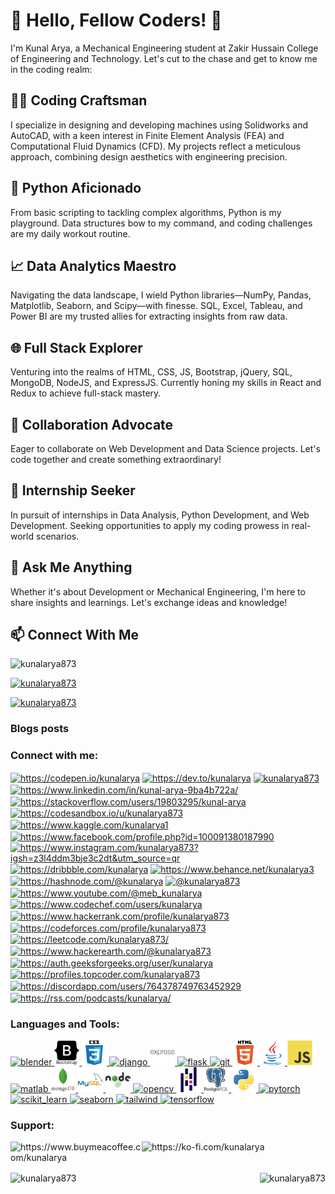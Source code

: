 # 👋 Hello, Fellow Coders! 🚀

I'm Kunal Arya, a Mechanical Engineering student at Zakir Hussain College of Engineering and Technology. Let's cut to the chase and get to know me in the coding realm:

## 👨‍💻 Coding Craftsman

I specialize in designing and developing machines using Solidworks and AutoCAD, with a keen interest in Finite Element Analysis (FEA) and Computational Fluid Dynamics (CFD). My projects reflect a meticulous approach, combining design aesthetics with engineering precision.

## 🐍 Python Aficionado

From basic scripting to tackling complex algorithms, Python is my playground. Data structures bow to my command, and coding challenges are my daily workout routine.

## 📈 Data Analytics Maestro

Navigating the data landscape, I wield Python libraries—NumPy, Pandas, Matplotlib, Seaborn, and Scipy—with finesse. SQL, Excel, Tableau, and Power BI are my trusted allies for extracting insights from raw data.

## 🌐 Full Stack Explorer

Venturing into the realms of HTML, CSS, JS, Bootstrap, jQuery, SQL, MongoDB, NodeJS, and ExpressJS. Currently honing my skills in React and Redux to achieve full-stack mastery.

## 👯 Collaboration Advocate

Eager to collaborate on Web Development and Data Science projects. Let's code together and create something extraordinary!

## 🤔 Internship Seeker

In pursuit of internships in Data Analysis, Python Development, and Web Development. Seeking opportunities to apply my coding prowess in real-world scenarios.

## 💬 Ask Me Anything

Whether it's about Development or Mechanical Engineering, I'm here to share insights and learnings. Let's exchange ideas and knowledge!

## 📫 Connect With Me

<p align="left"> <img src="https://komarev.com/ghpvc/?username=kunalarya873&label=Profile%20views&color=0e75b6&style=flat" alt="kunalarya873" /> </p>

<p align="left"> <a href="https://github.com/ryo-ma/github-profile-trophy"><img src="https://github-profile-trophy.vercel.app/?username=kunalarya873" alt="kunalarya873" /></a> </p>

<p align="left"> <a href="https://twitter.com/kunalarya873" target="blank"><img src="https://img.shields.io/twitter/follow/kunalarya873?logo=twitter&style=for-the-badge" alt="kunalarya873" /></a> </p>



### Blogs posts
<!-- BLOG-POST-LIST:START -->
<!-- BLOG-POST-LIST:END -->

<h3 align="left">Connect with me:</h3>
<p align="left">
<a href="https://codepen.io/https://codepen.io/kunalarya" target="blank"><img align="center" src="https://raw.githubusercontent.com/rahuldkjain/github-profile-readme-generator/master/src/images/icons/Social/codepen.svg" alt="https://codepen.io/kunalarya" height="30" width="40" /></a>
<a href="https://dev.to/https://dev.to/kunalarya" target="blank"><img align="center" src="https://raw.githubusercontent.com/rahuldkjain/github-profile-readme-generator/master/src/images/icons/Social/devto.svg" alt="https://dev.to/kunalarya" height="30" width="40" /></a>
<a href="https://twitter.com/kunalarya873" target="blank"><img align="center" src="https://raw.githubusercontent.com/rahuldkjain/github-profile-readme-generator/master/src/images/icons/Social/twitter.svg" alt="kunalarya873" height="30" width="40" /></a>
<a href="https://linkedin.com/in/https://www.linkedin.com/in/kunal-arya-9ba4b722a/" target="blank"><img align="center" src="https://raw.githubusercontent.com/rahuldkjain/github-profile-readme-generator/master/src/images/icons/Social/linked-in-alt.svg" alt="https://www.linkedin.com/in/kunal-arya-9ba4b722a/" height="30" width="40" /></a>
<a href="https://stackoverflow.com/users/https://stackoverflow.com/users/19803295/kunal-arya" target="blank"><img align="center" src="https://raw.githubusercontent.com/rahuldkjain/github-profile-readme-generator/master/src/images/icons/Social/stack-overflow.svg" alt="https://stackoverflow.com/users/19803295/kunal-arya" height="30" width="40" /></a>
<a href="https://codesandbox.com/https://codesandbox.io/u/kunalarya873" target="blank"><img align="center" src="https://raw.githubusercontent.com/rahuldkjain/github-profile-readme-generator/master/src/images/icons/Social/codesandbox.svg" alt="https://codesandbox.io/u/kunalarya873" height="30" width="40" /></a>
<a href="https://kaggle.com/https://www.kaggle.com/kunalarya1" target="blank"><img align="center" src="https://raw.githubusercontent.com/rahuldkjain/github-profile-readme-generator/master/src/images/icons/Social/kaggle.svg" alt="https://www.kaggle.com/kunalarya1" height="30" width="40" /></a>
<a href="https://fb.com/https://www.facebook.com/profile.php?id=100091380187990" target="blank"><img align="center" src="https://raw.githubusercontent.com/rahuldkjain/github-profile-readme-generator/master/src/images/icons/Social/facebook.svg" alt="https://www.facebook.com/profile.php?id=100091380187990" height="30" width="40" /></a>
<a href="https://instagram.com/https://www.instagram.com/kunalarya873?igsh=z3l4ddm3bje3c2dt&utm_source=qr" target="blank"><img align="center" src="https://raw.githubusercontent.com/rahuldkjain/github-profile-readme-generator/master/src/images/icons/Social/instagram.svg" alt="https://www.instagram.com/kunalarya873?igsh=z3l4ddm3bje3c2dt&utm_source=qr" height="30" width="40" /></a>
<a href="https://dribbble.com/https://dribbble.com/kunalarya" target="blank"><img align="center" src="https://raw.githubusercontent.com/rahuldkjain/github-profile-readme-generator/master/src/images/icons/Social/dribbble.svg" alt="https://dribbble.com/kunalarya" height="30" width="40" /></a>
<a href="https://www.behance.net/https://www.behance.net/kunalarya3" target="blank"><img align="center" src="https://raw.githubusercontent.com/rahuldkjain/github-profile-readme-generator/master/src/images/icons/Social/behance.svg" alt="https://www.behance.net/kunalarya3" height="30" width="40" /></a>
<a href="https://hashnode.com/https://hashnode.com/@kunalarya" target="blank"><img align="center" src="https://raw.githubusercontent.com/rahuldkjain/github-profile-readme-generator/master/src/images/icons/Social/hashnode.svg" alt="https://hashnode.com/@kunalarya" height="30" width="40" /></a>
<a href="https://medium.com/@kunalarya873" target="blank"><img align="center" src="https://raw.githubusercontent.com/rahuldkjain/github-profile-readme-generator/master/src/images/icons/Social/medium.svg" alt="@kunalarya873" height="30" width="40" /></a>
<a href="https://www.youtube.com/c/https://www.youtube.com/@meb_kunalarya" target="blank"><img align="center" src="https://raw.githubusercontent.com/rahuldkjain/github-profile-readme-generator/master/src/images/icons/Social/youtube.svg" alt="https://www.youtube.com/@meb_kunalarya" height="30" width="40" /></a>
<a href="https://www.codechef.com/users/https://www.codechef.com/users/kunalarya" target="blank"><img align="center" src="https://cdn.jsdelivr.net/npm/simple-icons@3.1.0/icons/codechef.svg" alt="https://www.codechef.com/users/kunalarya" height="30" width="40" /></a>
<a href="https://www.hackerrank.com/https://www.hackerrank.com/profile/kunalarya873" target="blank"><img align="center" src="https://raw.githubusercontent.com/rahuldkjain/github-profile-readme-generator/master/src/images/icons/Social/hackerrank.svg" alt="https://www.hackerrank.com/profile/kunalarya873" height="30" width="40" /></a>
<a href="https://codeforces.com/profile/https://codeforces.com/profile/kunalarya873" target="blank"><img align="center" src="https://raw.githubusercontent.com/rahuldkjain/github-profile-readme-generator/master/src/images/icons/Social/codeforces.svg" alt="https://codeforces.com/profile/kunalarya873" height="30" width="40" /></a>
<a href="https://www.leetcode.com/https://leetcode.com/kunalarya873/" target="blank"><img align="center" src="https://raw.githubusercontent.com/rahuldkjain/github-profile-readme-generator/master/src/images/icons/Social/leet-code.svg" alt="https://leetcode.com/kunalarya873/" height="30" width="40" /></a>
<a href="https://www.hackerearth.com/https://www.hackerearth.com/@kunalarya873" target="blank"><img align="center" src="https://raw.githubusercontent.com/rahuldkjain/github-profile-readme-generator/master/src/images/icons/Social/hackerearth.svg" alt="https://www.hackerearth.com/@kunalarya873" height="30" width="40" /></a>
<a href="https://auth.geeksforgeeks.org/user/https://auth.geeksforgeeks.org/user/kunalarya" target="blank"><img align="center" src="https://raw.githubusercontent.com/rahuldkjain/github-profile-readme-generator/master/src/images/icons/Social/geeks-for-geeks.svg" alt="https://auth.geeksforgeeks.org/user/kunalarya" height="30" width="40" /></a>
<a href="https://www.topcoder.com/members/https://profiles.topcoder.com/kunalarya873" target="blank"><img align="center" src="https://raw.githubusercontent.com/rahuldkjain/github-profile-readme-generator/master/src/images/icons/Social/topcoder.svg" alt="https://profiles.topcoder.com/kunalarya873" height="30" width="40" /></a>
<a href="https://discord.gg/https://discordapp.com/users/764378749763452929" target="blank"><img align="center" src="https://raw.githubusercontent.com/rahuldkjain/github-profile-readme-generator/master/src/images/icons/Social/discord.svg" alt="https://discordapp.com/users/764378749763452929" height="30" width="40" /></a>
<a href="/https://rss.com/podcasts/kunalarya/" target="blank"><img align="center" src="https://raw.githubusercontent.com/rahuldkjain/github-profile-readme-generator/master/src/images/icons/Social/rss.svg" alt="https://rss.com/podcasts/kunalarya/" height="30" width="40" /></a>
</p>

<h3 align="left">Languages and Tools:</h3>
<p align="left"> <a href="https://www.blender.org/" target="_blank" rel="noreferrer"> <img src="https://download.blender.org/branding/community/blender_community_badge_white.svg" alt="blender" width="40" height="40"/> </a> <a href="https://getbootstrap.com" target="_blank" rel="noreferrer"> <img src="https://raw.githubusercontent.com/devicons/devicon/master/icons/bootstrap/bootstrap-plain-wordmark.svg" alt="bootstrap" width="40" height="40"/> </a> <a href="https://www.w3schools.com/css/" target="_blank" rel="noreferrer"> <img src="https://raw.githubusercontent.com/devicons/devicon/master/icons/css3/css3-original-wordmark.svg" alt="css3" width="40" height="40"/> </a> <a href="https://www.djangoproject.com/" target="_blank" rel="noreferrer"> <img src="https://cdn.worldvectorlogo.com/logos/django.svg" alt="django" width="40" height="40"/> </a> <a href="https://expressjs.com" target="_blank" rel="noreferrer"> <img src="https://raw.githubusercontent.com/devicons/devicon/master/icons/express/express-original-wordmark.svg" alt="express" width="40" height="40"/> </a> <a href="https://flask.palletsprojects.com/" target="_blank" rel="noreferrer"> <img src="https://www.vectorlogo.zone/logos/pocoo_flask/pocoo_flask-icon.svg" alt="flask" width="40" height="40"/> </a> <a href="https://git-scm.com/" target="_blank" rel="noreferrer"> <img src="https://www.vectorlogo.zone/logos/git-scm/git-scm-icon.svg" alt="git" width="40" height="40"/> </a> <a href="https://www.w3.org/html/" target="_blank" rel="noreferrer"> <img src="https://raw.githubusercontent.com/devicons/devicon/master/icons/html5/html5-original-wordmark.svg" alt="html5" width="40" height="40"/> </a> <a href="https://www.java.com" target="_blank" rel="noreferrer"> <img src="https://raw.githubusercontent.com/devicons/devicon/master/icons/java/java-original.svg" alt="java" width="40" height="40"/> </a> <a href="https://developer.mozilla.org/en-US/docs/Web/JavaScript" target="_blank" rel="noreferrer"> <img src="https://raw.githubusercontent.com/devicons/devicon/master/icons/javascript/javascript-original.svg" alt="javascript" width="40" height="40"/> </a> <a href="https://www.mathworks.com/" target="_blank" rel="noreferrer"> <img src="https://upload.wikimedia.org/wikipedia/commons/2/21/Matlab_Logo.png" alt="matlab" width="40" height="40"/> </a> <a href="https://www.mongodb.com/" target="_blank" rel="noreferrer"> <img src="https://raw.githubusercontent.com/devicons/devicon/master/icons/mongodb/mongodb-original-wordmark.svg" alt="mongodb" width="40" height="40"/> </a> <a href="https://www.mysql.com/" target="_blank" rel="noreferrer"> <img src="https://raw.githubusercontent.com/devicons/devicon/master/icons/mysql/mysql-original-wordmark.svg" alt="mysql" width="40" height="40"/> </a> <a href="https://nodejs.org" target="_blank" rel="noreferrer"> <img src="https://raw.githubusercontent.com/devicons/devicon/master/icons/nodejs/nodejs-original-wordmark.svg" alt="nodejs" width="40" height="40"/> </a> <a href="https://opencv.org/" target="_blank" rel="noreferrer"> <img src="https://www.vectorlogo.zone/logos/opencv/opencv-icon.svg" alt="opencv" width="40" height="40"/> </a> <a href="https://pandas.pydata.org/" target="_blank" rel="noreferrer"> <img src="https://raw.githubusercontent.com/devicons/devicon/2ae2a900d2f041da66e950e4d48052658d850630/icons/pandas/pandas-original.svg" alt="pandas" width="40" height="40"/> </a> <a href="https://www.postgresql.org" target="_blank" rel="noreferrer"> <img src="https://raw.githubusercontent.com/devicons/devicon/master/icons/postgresql/postgresql-original-wordmark.svg" alt="postgresql" width="40" height="40"/> </a> <a href="https://www.python.org" target="_blank" rel="noreferrer"> <img src="https://raw.githubusercontent.com/devicons/devicon/master/icons/python/python-original.svg" alt="python" width="40" height="40"/> </a> <a href="https://pytorch.org/" target="_blank" rel="noreferrer"> <img src="https://www.vectorlogo.zone/logos/pytorch/pytorch-icon.svg" alt="pytorch" width="40" height="40"/> </a> <a href="https://scikit-learn.org/" target="_blank" rel="noreferrer"> <img src="https://upload.wikimedia.org/wikipedia/commons/0/05/Scikit_learn_logo_small.svg" alt="scikit_learn" width="40" height="40"/> </a> <a href="https://seaborn.pydata.org/" target="_blank" rel="noreferrer"> <img src="https://seaborn.pydata.org/_images/logo-mark-lightbg.svg" alt="seaborn" width="40" height="40"/> </a> <a href="https://tailwindcss.com/" target="_blank" rel="noreferrer"> <img src="https://www.vectorlogo.zone/logos/tailwindcss/tailwindcss-icon.svg" alt="tailwind" width="40" height="40"/> </a> <a href="https://www.tensorflow.org" target="_blank" rel="noreferrer"> <img src="https://www.vectorlogo.zone/logos/tensorflow/tensorflow-icon.svg" alt="tensorflow" width="40" height="40"/> </a> </p>

<h3 align="left">Support:</h3>
<p><a href="https://www.buymeacoffee.com/https://www.buymeacoffee.com/kunalarya"> <img align="left" src="https://cdn.buymeacoffee.com/buttons/v2/default-yellow.png" height="50" width="210" alt="https://www.buymeacoffee.com/kunalarya" /></a><a href="https://ko-fi.com/https://ko-fi.com/kunalarya"> <img align="left" src="https://cdn.ko-fi.com/cdn/kofi3.png?v=3" height="50" width="210" alt="https://ko-fi.com/kunalarya" /></a></p><br><br>

<p><img align="right" src="https://github-readme-stats.vercel.app/api?username=kunalarya873&show_icons=true&locale=en" alt="kunalarya873" /></p>

<p><img align="left" src="https://github-readme-stats.vercel.app/api/top-langs?username=kunalarya873&show_icons=true&locale=en&layout=compact" alt="kunalarya873" /></p>


